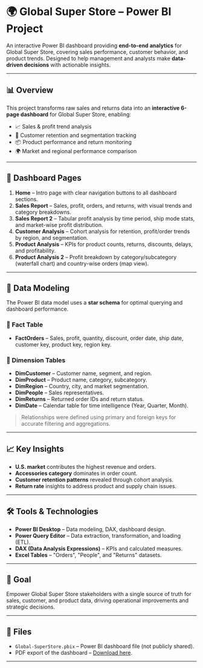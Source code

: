 # 🌍 Global Super Store – Power BI Project

An interactive Power BI dashboard providing **end-to-end analytics** for Global Super Store, covering sales performance, customer behavior, and product trends. Designed to help management and analysts make **data-driven decisions** with actionable insights.

---

## 📊 Overview

This project transforms raw sales and returns data into an **interactive 6-page dashboard** for Global Super Store, enabling:

- 📈 Sales & profit trend analysis  
- 👥 Customer retention and segmentation tracking  
- 📦 Product performance and return monitoring  
- 🌍 Market and regional performance comparison  

---

## 📑 Dashboard Pages

1. **Home** – Intro page with clear navigation buttons to all dashboard sections.  
2. **Sales Report** – Sales, profit, orders, and returns, with visual trends and category breakdowns.  
3. **Sales Report 2** – Tabular profit analysis by time period, ship mode stats, and market-wise profit distribution.  
4. **Customer Analysis** – Cohort analysis for retention, profit/order trends by region, and segmentation.  
5. **Product Analysis** – KPIs for product counts, returns, discounts, delays, and profitability.  
6. **Product Analysis 2** – Profit breakdown by category/subcategory (waterfall chart) and country-wise orders (map view).

---

## 🧠 Data Modeling

The Power BI data model uses a **star schema** for optimal querying and dashboard performance.

### 🔹 Fact Table
- **FactOrders** – Sales, profit, quantity, discount, order date, ship date, customer key, product key, region key.  

### 🔸 Dimension Tables
- **DimCustomer** – Customer name, segment, and region.  
- **DimProduct** – Product name, category, subcategory.  
- **DimRegion** – Country, city, and market segmentation.  
- **DimPeople** – Sales representatives.  
- **DimReturns** – Returned order IDs and return status.  
- **DimDate** – Calendar table for time intelligence (Year, Quarter, Month).

> Relationships were defined using primary and foreign keys for accurate filtering and aggregations.

---

## 📈 Key Insights

- **U.S. market** contributes the highest revenue and orders.  
- **Accessories category** dominates in order count.  
- **Customer retention patterns** revealed through cohort analysis.  
- **Return rate** insights to address product and supply chain issues.  

---

## 🛠 Tools & Technologies

- **Power BI Desktop** – Data modeling, DAX, dashboard design.  
- **Power Query Editor** – Data extraction, transformation, and loading (ETL).  
- **DAX (Data Analysis Expressions)** – KPIs and calculated measures.  
- **Excel Tables** – "Orders", "People", and "Returns" datasets.

---

## 🎯 Goal

Empower Global Super Store stakeholders with a single source of truth for sales, customer, and product data, driving operational improvements and strategic decisions.

---

## 📂 Files

- `Global-SuperStore.pbix` – Power BI dashboard file (not publicly shared).  
- PDF export of the dashboard – [Download here](https://drive.google.com/file/d/1448qag6ihSJIjOkLOFYd3UCcf2ImvOce/view?usp=sharing).

---
